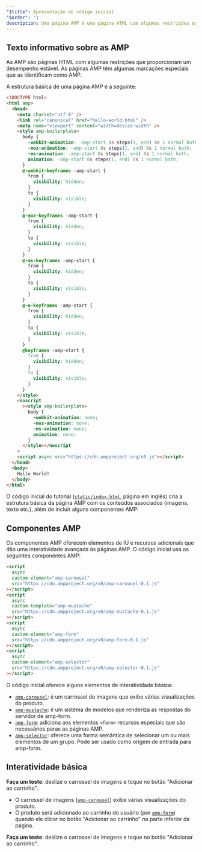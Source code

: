 ```yaml
---
"$title": Apresentação do código inicial
"$order": '1'
description: Uma página AMP é uma página HTML com algumas restrições que proporcionam um desempenho estável. As páginas AMP têm algumas marcações especiais que as identificam como AMP.
---
```


## Texto informativo sobre as AMP

As AMP são páginas HTML com algumas restrições que proporcionam um desempenho estável. As páginas AMP têm algumas marcações especiais que as identificam como AMP.

A estrutura básica de uma página AMP é a seguinte:

```html
<!DOCTYPE html>
<html amp>
  <head>
    <meta charset="utf-8" />
    <link rel="canonical" href="hello-world.html" />
    <meta name="viewport" content="width=device-width" />
    <style amp-boilerplate>
      body {
        -webkit-animation: -amp-start 8s steps(1, end) 0s 1 normal both;
        -moz-animation: -amp-start 8s steps(1, end) 0s 1 normal both;
        -ms-animation: -amp-start 8s steps(1, end) 0s 1 normal both;
        animation: -amp-start 8s steps(1, end) 0s 1 normal both;
      }
      @-webkit-keyframes -amp-start {
        from {
          visibility: hidden;
        }
        to {
          visibility: visible;
        }
      }
      @-moz-keyframes -amp-start {
        from {
          visibility: hidden;
        }
        to {
          visibility: visible;
        }
      }
      @-ms-keyframes -amp-start {
        from {
          visibility: hidden;
        }
        to {
          visibility: visible;
        }
      }
      @-o-keyframes -amp-start {
        from {
          visibility: hidden;
        }
        to {
          visibility: visible;
        }
      }
      @keyframes -amp-start {
        from {
          visibility: hidden;
        }
        to {
          visibility: visible;
        }
      }
    </style>
    <noscript
      ><style amp-boilerplate>
        body {
          -webkit-animation: none;
          -moz-animation: none;
          -ms-animation: none;
          animation: none;
        }
      </style></noscript
    >
    <script async src="https://cdn.ampproject.org/v0.js"></script>
  </head>
  <body>
    Hello World!
  </body>
</html>
```

O código inicial do tutorial ([`static/index.html`](https://github.com/googlecodelabs/advanced-interactivity-in-amp/blob/master/static/index.html), página em inglês) cria a estrutura básica da página AMP com os conteúdos associados (imagens, texto etc.), além de incluir alguns componentes AMP:

## Componentes AMP

Os componentes AMP oferecem elementos de IU e recursos adicionais que dão uma interatividade avançada às páginas AMP. O código inicial usa os seguintes componentes AMP:

```html
<script
  async
  custom-element="amp-carousel"
  src="https://cdn.ampproject.org/v0/amp-carousel-0.1.js"
></script>
<script
  async
  custom-template="amp-mustache"
  src="https://cdn.ampproject.org/v0/amp-mustache-0.1.js"
></script>
<script
  async
  custom-element="amp-form"
  src="https://cdn.ampproject.org/v0/amp-form-0.1.js"
></script>
<script
  async
  custom-element="amp-selector"
  src="https://cdn.ampproject.org/v0/amp-selector-0.1.js"
></script>
```

O código inicial oferece alguns elementos de interatividade básica:

- [`amp-carousel`](../../../../documentation/components/reference/amp-carousel.md): é um carrossel de imagens que exibe várias visualizações do produto.
- [`amp-mustache`](../../../../documentation/components/reference/amp-mustache.md): é um sistema de modelos que renderiza as respostas do servidor de amp-form.
- [`amp-form`](../../../../documentation/components/reference/amp-form.md): adiciona aos elementos `<form>` recursos especiais que são necessários paras as páginas AMP.
- [`amp-selector`](../../../../documentation/components/reference/amp-selector.md): oferece uma forma semântica de selecionar um ou mais elementos de um grupo. Pode ser usado como origem de entrada para amp-form.

## Interatividade básica

**Faça um teste**: deslize o carrossel de imagens e toque no botão "Adicionar ao carrinho".

- O carrossel de imagens ([`amp-carousel`](../../../../documentation/components/reference/amp-carousel.md)) exibe várias visualizações do produto.
- O produto será adicionado ao carrinho do usuário (por [`amp-form`](../../../../documentation/components/reference/amp-form.md)) quando ele clicar no botão "Adicionar ao carrinho" na parte inferior da página.

**Faça um teste**: deslize o carrossel de imagens e toque no botão "Adicionar ao carrinho".
